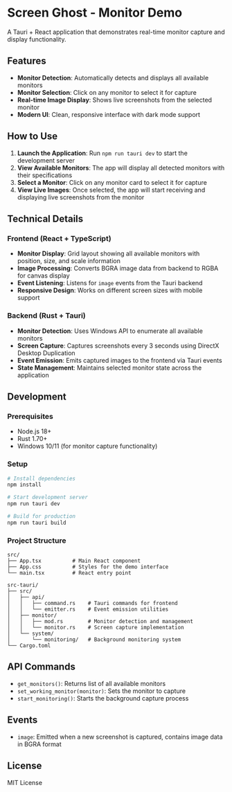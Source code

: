 # Screen Ghost - Monitor Demo

A Tauri + React application that demonstrates real-time monitor capture and display functionality.

## Features

- **Monitor Detection**: Automatically detects and displays all available monitors
- **Monitor Selection**: Click on any monitor to select it for capture
- **Real-time Image Display**: Shows live screenshots from the selected monitor
- **Modern UI**: Clean, responsive interface with dark mode support

## How to Use

1. **Launch the Application**: Run `npm run tauri dev` to start the development server
2. **View Available Monitors**: The app will display all detected monitors with their specifications
3. **Select a Monitor**: Click on any monitor card to select it for capture
4. **View Live Images**: Once selected, the app will start receiving and displaying live screenshots from the monitor

## Technical Details

### Frontend (React + TypeScript)
- **Monitor Display**: Grid layout showing all available monitors with position, size, and scale information
- **Image Processing**: Converts BGRA image data from backend to RGBA for canvas display
- **Event Listening**: Listens for `image` events from the Tauri backend
- **Responsive Design**: Works on different screen sizes with mobile support

### Backend (Rust + Tauri)
- **Monitor Detection**: Uses Windows API to enumerate all available monitors
- **Screen Capture**: Captures screenshots every 3 seconds using DirectX Desktop Duplication
- **Event Emission**: Emits captured images to the frontend via Tauri events
- **State Management**: Maintains selected monitor state across the application

## Development

### Prerequisites
- Node.js 18+
- Rust 1.70+
- Windows 10/11 (for monitor capture functionality)

### Setup
```bash
# Install dependencies
npm install

# Start development server
npm run tauri dev

# Build for production
npm run tauri build
```

### Project Structure
```
src/
├── App.tsx          # Main React component
├── App.css          # Styles for the demo interface
└── main.tsx         # React entry point

src-tauri/
├── src/
│   ├── api/
│   │   ├── command.rs    # Tauri commands for frontend
│   │   └── emitter.rs    # Event emission utilities
│   ├── monitor/
│   │   ├── mod.rs        # Monitor detection and management
│   │   └── monitor.rs    # Screen capture implementation
│   └── system/
│       └── monitoring/   # Background monitoring system
└── Cargo.toml
```

## API Commands

- `get_monitors()`: Returns list of all available monitors
- `set_working_monitor(monitor)`: Sets the monitor to capture
- `start_monitoring()`: Starts the background capture process

## Events

- `image`: Emitted when a new screenshot is captured, contains image data in BGRA format

## License

MIT License